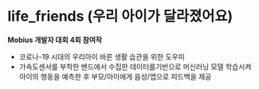 # life_friends (우리 아이가 달라졌어요)

**Mobius 개발자 대회 4회 참여작**
  * 코로나-19  시대의 우리아이 바른 생활 습관을 위한 도우미
  * 가속도센서를 부착한 밴드에서 수집한 데이터를기반으로 머신러닝 모델 학습시켜 아이의 행동을 예측한 후
    부모/아이에게 음성/앱으로 피드백을 제공


